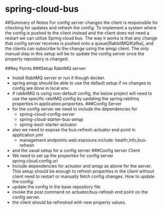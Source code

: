 # spring-cloud-bus
##Summary of Notes
For config server changes the client is responsible for checking for updates and refresh the config.
To implement a system where the config is pushed to the client instead and the client does not need a restart we can utilize Spring cloud bus.  The way it works is that any change that config server receives is pushed onto a queue[RabbitMQ/Kafka], and the clients can subscribe to the change using the amqp client. 
The only manual step in this setup will be to update the config server once the property repository is changed.

##Key Points
###Setup RabitMQ server:
* Install RabitMQ server or run it though docker.
* spring amqp should be able to use the default setup if no changes to config are done in local env.
* if rabbitMQ is using non-default config, the below project will need to use the specific rabitMQ config by updating the spring.rabitmq properties in application.properties.
###Config Server
* for the config server we need to include the dependencies for 
    * spring-cloud-config-server
    * spring-cloud-starter-bus-amqp
    * spring-boot-starter-actuator
* also we need to expose the bus-refresh actuator end point in application.yml
    * management.endpoints.web.exposure.include: health,info,bus-refresh
* and the usual setup for a config server 
###Config server Client
* We need to set up the properties for config server spring.cloud.config.uri
* Include dependencies for actuator and amqp as above for the server.
This setup should be enough to refresh properties in the client without client need to restart or manually fetch config changes.
How to update the config:
* update the config in the base repository file 
* invoke the post command on actuator/bus-refresh end point on the config server. 
* the client should be refreshed with new property values. 

  

